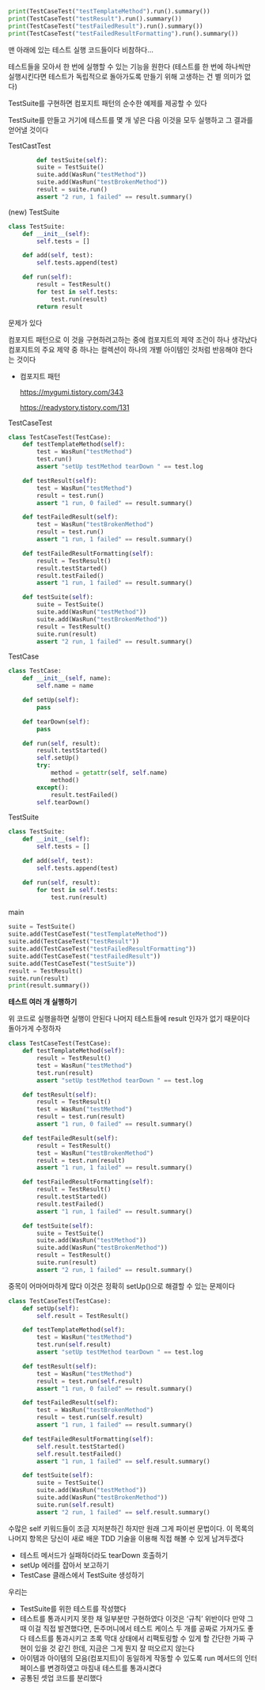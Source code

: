 ```python
print(TestCaseTest("testTemplateMethod").run().summary())
print(TestCaseTest("testResult").run().summary())
print(TestCaseTest("testFailedResult").run().summary())
print(TestCaseTest("testFailedResultFormatting").run().summary())
```

맨 아래에 있는 테스트 실행 코드들이다 비참하다…

테스트들을 모아서 한 번에 실행할 수 있는 기능을 원한다 (테스트를 한 번에 하나씩만 실행시킨다면 테스트가 독립적으로 돌아가도록 만들기 위해 고생하는 건 별 의미가 없다)

TestSuite를 구현하면 컴포지트 패턴의 순수한 예제를 제공할 수 있다

TestSuite를 만들고 거기에 테스트를 몇 개 넣은 다음 이것을 모두 실행하고 그 결과를 얻어낼 것이다

TestCastTest

```python
		def testSuite(self):
        suite = TestSuite()
        suite.add(WasRun("testMethod"))
        suite.add(WasRun("testBrokenMethod"))
        result = suite.run()
        assert "2 run, 1 failed" == result.summary()
```

(new) TestSuite

```python
class TestSuite:
    def __init__(self):
        self.tests = []

    def add(self, test):
        self.tests.append(test)

    def run(self):
        result = TestResult()
        for test in self.tests:
            test.run(result)
        return result
```

문제가 있다

컴포지트 패턴으로 이 것을 구현하려고하는 중에 컴포지트의 제약 조건이 하나 생각났다
컴포지트의 주요 제약 중 하나는 컬렉션이 하나의 개별 아이템인 것처럼 반응해야 한다는 것이다

- 컴포지트 패턴

  https://mygumi.tistory.com/343

  https://readystory.tistory.com/131


TestCaseTest

```python
class TestCaseTest(TestCase):
    def testTemplateMethod(self):
        test = WasRun("testMethod")
        test.run()
        assert "setUp testMethod tearDown " == test.log

    def testResult(self):
        test = WasRun("testMethod")
        result = test.run()
        assert "1 run, 0 failed" == result.summary()

    def testFailedResult(self):
        test = WasRun("testBrokenMethod")
        result = test.run()
        assert "1 run, 1 failed" == result.summary()

    def testFailedResultFormatting(self):
        result = TestResult()
        result.testStarted()
        result.testFailed()
        assert "1 run, 1 failed" == result.summary()

    def testSuite(self):
        suite = TestSuite()
        suite.add(WasRun("testMethod"))
        suite.add(WasRun("testBrokenMethod"))
        result = TestResult()
        suite.run(result)
        assert "2 run, 1 failed" == result.summary()
```

TestCase

```python
class TestCase:
    def __init__(self, name):
        self.name = name

    def setUp(self):
        pass

    def tearDown(self):
        pass

    def run(self, result):
        result.testStarted()
        self.setUp()
        try:
            method = getattr(self, self.name)
            method()
        except():
            result.testFailed()
        self.tearDown()
```

TestSuite

```python
class TestSuite:
    def __init__(self):
        self.tests = []

    def add(self, test):
        self.tests.append(test)

    def run(self, result):
        for test in self.tests:
            test.run(result)
```

main

```python
suite = TestSuite()
suite.add(TestCaseTest("testTemplateMethod"))
suite.add(TestCaseTest("testResult"))
suite.add(TestCaseTest("testFailedResultFormatting"))
suite.add(TestCaseTest("testFailedResult"))
suite.add(TestCaseTest("testSuite"))
result = TestResult()
suite.run(result)
print(result.summary())
```

**테스트 여러 개 실행하기**

위 코드로 실행을하면 실행이 안된다 나머지 테스트들에 result 인자가 없기 때문이다 돌아가게 수정하자

```python
class TestCaseTest(TestCase):
    def testTemplateMethod(self):
        result = TestResult()
        test = WasRun("testMethod")
        test.run(result)
        assert "setUp testMethod tearDown " == test.log

    def testResult(self):
        result = TestResult()
        test = WasRun("testMethod")
        result = test.run(result)
        assert "1 run, 0 failed" == result.summary()

    def testFailedResult(self):
        result = TestResult()
        test = WasRun("testBrokenMethod")
        result = test.run(result)
        assert "1 run, 1 failed" == result.summary()

    def testFailedResultFormatting(self):
        result = TestResult()
        result.testStarted()
        result.testFailed()
        assert "1 run, 1 failed" == result.summary()

    def testSuite(self):
        suite = TestSuite()
        suite.add(WasRun("testMethod"))
        suite.add(WasRun("testBrokenMethod"))
        result = TestResult()
        suite.run(result)
        assert "2 run, 1 failed" == result.summary()
```

중목이 어마어마하게 많다 이것은 정확히 setUp()으로 해결할 수 있는 문제이다

```python
class TestCaseTest(TestCase):
    def setUp(self):
        self.result = TestResult()

    def testTemplateMethod(self):
        test = WasRun("testMethod")
        test.run(self.result)
        assert "setUp testMethod tearDown " == test.log

    def testResult(self):
        test = WasRun("testMethod")
        result = test.run(self.result)
        assert "1 run, 0 failed" == result.summary()

    def testFailedResult(self):
        test = WasRun("testBrokenMethod")
        result = test.run(self.result)
        assert "1 run, 1 failed" == result.summary()

    def testFailedResultFormatting(self):
        self.result.testStarted()
        self.result.testFailed()
        assert "1 run, 1 failed" == self.result.summary()

    def testSuite(self):
        suite = TestSuite()
        suite.add(WasRun("testMethod"))
        suite.add(WasRun("testBrokenMethod"))
        suite.run(self.result)
        assert "2 run, 1 failed" == self.result.summary()
```

수많은 self 키워드들이 조금 지저분하긴 하지만 원래 그게 파이썬 문법이다.
이 목록의 나머지 항목은 당신이 새로 배운 TDD 기술을 이용해 직접 해볼 수 있게 남겨두겠다

- 테스트 메서드가 실패하더라도 tearDown 호출하기
- setUp 에러를 잡아서 보고하기
- TestCase 클래스에서 TestSuite 생성하기

우리는

- TestSuite를 위한 테스트를 작성했다
- 테스트를 통과시키지 못한 채 일부분만 구현하였다 이것은 ‘규칙’ 위반이다 만약 그 때 이걸 직접 발견했다면, 돈주머니에서 테스트 케이스 두 개를 공짜로 가져가도 좋다 테스트를 통과시키고 초록 막대 상태에서 리팩토링할 수 있게 할 간단한 가짜 구현이 있을 것 같긴 한데, 지금은 그게 뭔지 잘 떠오르지 않는다
- 아이템과 아이템의 모음(컴포지트)이 동일하게 작동할 수 있도록 run 메서드의 인터페이스를 변경하였고 마침내 테스트를 통과시켰다
- 공통된 셋업 코드를 분리했다
